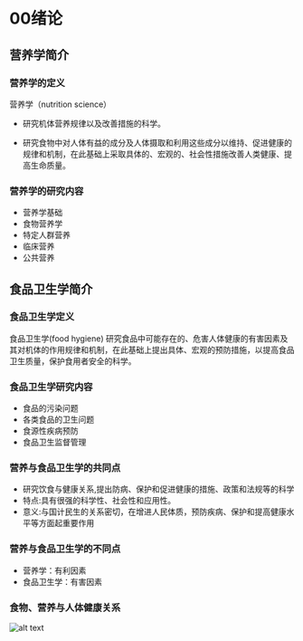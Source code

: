 # 00绪论
## 营养学简介

### 营养学的定义
营养学（nutrition science）

- 研究机体营养规律以及改善措施的科学。

- 研究食物中对人体有益的成分及人体摄取和利用这些成分以维持、促进健康的规律和机制，在此基础上采取具体的、宏观的、社会性措施改善人类健康、提高生命质量。

### 营养学的研究内容
- 营养学基础
- 食物营养学
- 特定人群营养
- 临床营养
- 公共营养

## 食品卫生学简介
### 食品卫生学定义
食品卫生学(food hygiene)
研究食品中可能存在的、危害人体健康的有害因素及其对机体的作用规律和机制，在此基础上提出具体、宏观的预防措施，以提高食品卫生质量，保护食用者安全的科学。

### 食品卫生学研究内容
- 食品的污染问题
- 各类食品的卫生问题
- 食源性疾病预防
- 食品卫生监督管理
### 营养与食品卫生学的共同点
- 研究饮食与健康关系,提出防病、保护和促进健康的措施、政策和法规等的科学
- 特点:具有很强的科学性、社会性和应用性。
- 意义:与国计民生的关系密切，在增进人民体质，预防疾病、保护和提高健康水平等方面起重要作用
### 营养与食品卫生学的不同点
- 营养学：有利因素
- 食品卫生学：有害因素
### 食物、营养与人体健康关系
![alt text](image.png)

















